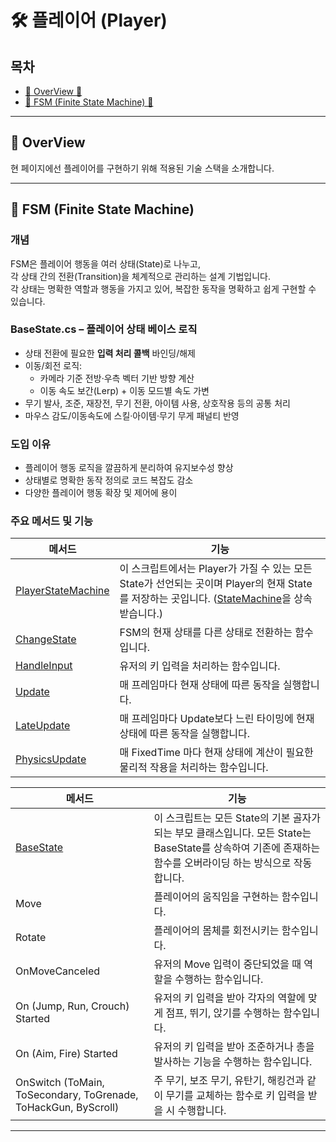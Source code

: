 # 🛠️ 플레이어 (Player)


## 목차

- [🌙 OverView 🌙](#overview)
- [🤖 FSM (Finite State Machine) 🤖](#fsm)

---

<a name="overview"></a>
## 🌙 OverView

현 페이지에선 플레이어를 구현하기 위해 적용된 기술 스택을 소개합니다.

---

<a name="fsm"></a>
## 🤖 FSM (Finite State Machine)

### 개념

FSM은 플레이어 행동을 여러 상태(State)로 나누고,  
각 상태 간의 전환(Transition)을 체계적으로 관리하는 설계 기법입니다.  
각 상태는 명확한 역할과 행동을 가지고 있어, 복잡한 동작을 명확하고 쉽게 구현할 수 있습니다.

### BaseState.cs – 플레이어 상태 베이스 로직
- 상태 전환에 필요한 **입력 처리 콜백** 바인딩/해제
- 이동/회전 로직:
  - 카메라 기준 전방·우측 벡터 기반 방향 계산
  - 이동 속도 보간(Lerp) + 이동 모드별 속도 가변
- 무기 발사, 조준, 재장전, 무기 전환, 아이템 사용, 상호작용 등의 공통 처리
- 마우스 감도/이동속도에 스킬·아이템·무기 무게 패널티 반영

### 도입 이유

- 플레이어 행동 로직을 깔끔하게 분리하여 유지보수성 향상
- 상태별로 명확한 동작 정의로 코드 복잡도 감소
- 다양한 플레이어 행동 확장 및 제어에 용이

### 주요 메서드 및 기능

| 메서드                                                                                                                                   | 기능                  |
|---------------------------------------------------------------------------------------------------------------------------------------|---------------------|
| [PlayerStateMachine](https://github.com/Neronem/TheLastOne_Public/blob/main/Scripts/Entity/Scripts/Player/StateMachineScripts/PlayerStateMachine.cs#L30) | 이 스크립트에서는 Player가 가질 수 있는 모든 State가 선언되는 곳이며 Player의 현재 State를 저장하는 곳입니다. ([StateMachine](https://github.com/Neronem/TheLastOne_Public/blob/main/Scripts/Entity/Scripts/Player/StateMachineScripts/StateMachine.cs)을 상속받습니다.) |
| [ChangeState](https://github.com/Neronem/TheLastOne_Public/blob/main/Scripts/Entity/Scripts/Player/StateMachineScripts/StateMachine.cs)                                                                                                                     | FSM의 현재 상태를 다른 상태로 전환하는 함수입니다. |
| [HandleInput](https://github.com/Neronem/TheLastOne_Public/blob/main/Scripts/Entity/Scripts/Player/StateMachineScripts/StateMachine.cs)                                                                                                                           | 유저의 키 입력을 처리하는 함수입니다. |
| [Update](https://github.com/Neronem/TheLastOne_Public/blob/main/Scripts/Entity/Scripts/Player/StateMachineScripts/StateMachine.cs)                                                                                                                           | 매 프레임마다 현재 상태에 따른 동작을 실행합니다. |
| [LateUpdate](https://github.com/Neronem/TheLastOne_Public/blob/main/Scripts/Entity/Scripts/Player/StateMachineScripts/StateMachine.cs)                                                                                                                             | 매 프레임마다 Update보다 느린 타이밍에 현재 상태에 따른 동작을 실행합니다. |
| [PhysicsUpdate](https://github.com/Neronem/TheLastOne_Public/blob/main/Scripts/Entity/Scripts/Player/StateMachineScripts/StateMachine.cs)                                                                                                                             | 매 FixedTime 마다 현재 상태에 계산이 필요한 물리적 작용을 처리하는 함수입니다. |

| 메서드                                                                                                                                   | 기능                  |
|---------------------------------------------------------------------------------------------------------------------------------------|---------------------|
| [BaseState](https://github.com/Neronem/TheLastOne_Public/blob/main/Scripts/Entity/Scripts/Player/StateMachineScripts/States/BaseState.cs) | 이 스크립트는 모든 State의 기본 골자가 되는 부모 클래스입니다. 모든 State는 BaseState를 상속하여 기존에 존재하는 함수를 오버라이딩 하는 방식으로 작동합니다. |
| Move | 플레이어의 움직임을 구현하는 함수입니다. |
| Rotate | 플레이어의 몸체를 회전시키는 함수입니다. |
| OnMoveCanceled | 유저의 Move 입력이 중단되었을 때 역할을 수행하는 함수입니다. |
| On (Jump, Run, Crouch) Started | 유저의 키 입력을 받아 각자의 역할에 맞게 점프, 뛰기, 앉기를 수행하는 함수입니다.  |
| On (Aim, Fire) Started | 유저의 키 입력을 받아 조준하거나 총을 발사하는 기능을 수행하는 함수입니다. |
| OnSwitch (ToMain, ToSecondary, ToGrenade, ToHackGun, ByScroll) | 주 무기, 보조 무기, 유탄기, 해킹건과 같이 무기를 교체하는 함수로 키 입력을 받을 시 수행합니다. |

---
